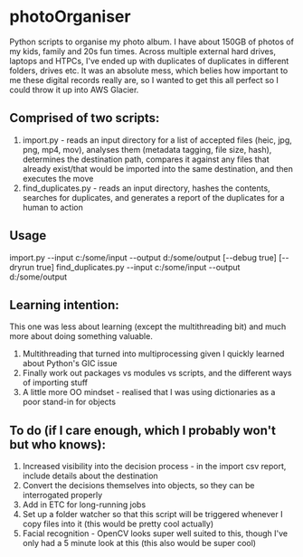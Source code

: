 # photoOrganiser
Python scripts to organise my photo album.  I have about 150GB of photos of my kids, family and 20s fun times.  Across multiple external hard drives, laptops and HTPCs, I've ended up with duplicates of duplicates in different folders, drives etc.  It was an absolute mess, which belies how important to me these digital records really are, so I wanted to get this all perfect so I could throw it up into AWS Glacier.

## Comprised of two scripts:
1. import.py - reads an input directory for a list of accepted files (heic, jpg, png, mp4, mov), analyses them (metadata tagging, file size, hash), determines the destination path, compares it against any files that already exist/that would be imported into the same destination, and then executes the move
1. find_duplicates.py - reads an input directory, hashes the contents, searches for duplicates, and generates a report of the duplicates for a human to action

## Usage
import.py --input c:/some/input --output d:/some/output [--debug true] [--dryrun true]
find_duplicates.py --input c:/some/input --output d:/some/output

## Learning intention:
This one was less about learning (except the multithreading bit) and much more about doing something valuable.
1. Multithreading that turned into multiprocessing given I quickly learned about Python's GIC issue
1. Finally work out packages vs modules vs scripts, and the different ways of importing stuff
1. A little more OO mindset - realised that I was using dictionaries as a poor stand-in for objects

## To do (if I care enough, which I probably won't but who knows):
1. Increased visibility into the decision process - in the import csv report, include details about the destination
1. Convert the decisions themselves into objects, so they can be interrogated properly
1. Add in ETC for long-running jobs
1. Set up a folder watcher so that this script will be triggered whenever I copy files into it (this would be pretty cool actually)
1. Facial recognition - OpenCV looks super well suited to this, though I've only had a 5 minute look at this (this also would be super cool)
